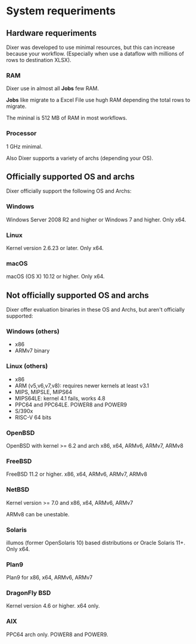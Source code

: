 # System requeriments

## Hardware requeriments

Dixer was developed to use minimal resources, but this can increase because your workflow. (Especially when use a dataflow with millions of rows to destination XLSX).

### RAM

Dixer use in almost all **Jobs** few RAM.

**Jobs** like migrate to a Excel File use hugh RAM depending the total rows to migrate.

The mininal is 512 MB of RAM in most workflows.

### Processor

1 GHz minimal.

Also Dixer supports a variety of archs (depending your OS).

## Officially supported OS and archs

Dixer officially support the following OS and Archs:

### Windows

Windows Server 2008 R2 and higher or Windows 7 and higher. Only x64.

### Linux

Kernel version 2.6.23 or later. Only x64.

### macOS

macOS (OS X) 10.12 or higher. Only x64.

## Not officially supported OS and archs

Dixer offer evaluation binaries in these OS and Archs, but aren't officially supported:

### Windows (others)

* x86
* ARMv7 binary

### Linux (others)

* x86
* ARM (v5,v6,v7,v8): requires newer kernels at least v3.1
* MIPS, MIPSLE, MIPS64
* MIPS64LE: kernel 4.1 fails, works 4.8
* PPC64 and PPC64LE. POWER8 and POWER9
* S/390x
* RISC-V 64 bits

### OpenBSD

OpenBSD with kernel >= 6.2 and arch x86, x64, ARMv6, ARMv7, ARMv8

### FreeBSD

FreeBSD 11.2 or higher. x86, x64, ARMv6, ARMv7, ARMv8

### NetBSD

Kernel version >= 7.0 and x86, x64, ARMv6, ARMv7

ARMv8 can be unestable.

### Solaris

illumos (former OpenSolaris 10) based distributions or Oracle Solaris 11+. Only x64.

### Plan9

Plan9 for x86, x64, ARMv6, ARMv7

### DragonFly BSD

Kernel version 4.6 or higher. x64 only.

### AIX

PPC64 arch only. POWER8 and POWER9.